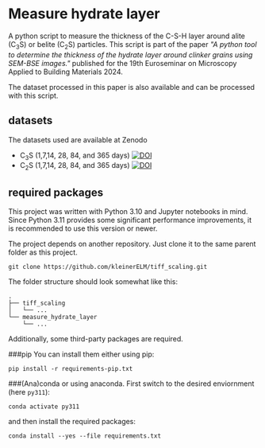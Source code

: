 # Measure hydrate layer

A python script to measure the thickness of the C-S-H layer around alite (C<sub>3</sub>S) or belite (C<sub>2</sub>S) particles.
This script is part of the paper _"A python tool to determine the thickness of the hydrate layer around clinker grains using SEM-BSE images."_ published for the 19th Euroseminar on Microscopy Applied to Building Materials 2024.

The dataset processed in this paper is also available and can be processed with this script.

## datasets

The datasets used are available at Zenodo
 - C<sub>3</sub>S (1,7,14, 28, 84, and 365 days)
   [![DOI](https://zenodo.org/badge/DOI/10.5281/zenodo.8118931.svg)](https://doi.org/10.5281/zenodo.8118931)
 - C<sub>2</sub>S (1,7,14, 28, 84, and 365 days)
   [![DOI](https://zenodo.org/badge/DOI/10.5281/zenodo.8119086.svg)](https://doi.org/10.5281/zenodo.8119086)


## required packages
This project was written with Python 3.10 and Jupyter notebooks in mind. Since Python 3.11 provides some significant performance improvements, it is recommended to use this version or newer.

The project depends on another repository. Just clone it to the same parent folder as this project.

```
git clone https://github.com/kleinerELM/tiff_scaling.git
```
The folder structure should look somewhat like this:

```
.
├── tiff_scaling
│   └── ...
└── measure_hydrate_layer
    └── ...
```

Additionally, some third-party packages are required.

###pip
You can install them either using pip:

```
pip install -r requirements-pip.txt
```
###(Ana)conda
or using anaconda. First switch to the desired enviornment (here `py311`):

```
conda activate py311
```

and then install the required packages:

```
conda install --yes --file requirements.txt
```